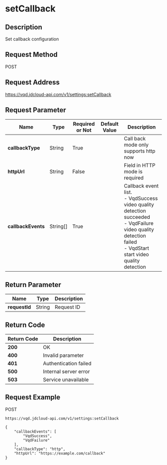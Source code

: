 # setCallback


## Description
Set callback configuration

## Request Method
POST

## Request Address
https://vqd.jdcloud-api.com/v1/settings:setCallback


## Request Parameter
|Name|Type|Required or Not|Default Value|Description|
|---|---|---|---|---|
|**callbackType**|String|True| |Call back mode only supports http now|
|**httpUrl**|String|False| |Field in HTTP mode is required|
|**callbackEvents**|String[]|True| |Callback event list. <br>- VqdSuccess video quality detection succeeded<br>- VqdFailure video quality detection failed<br>- VqdStart start video quality detection<br>|


## Return Parameter
|Name|Type|Description|
|---|---|---|
|**requestId**|String|Request ID|


## Return Code
|Return Code|Description|
|---|---|
|**200**|OK|
|**400**|Invalid parameter|
|**401**|Authentication failed|
|**500**|Internal server error|
|**503**|Service unavailable|

## Request Example
POST
```
https://vqd.jdcloud-api.com/v1/settings:setCallback

```
```
{
    "callbackEvents": [
        "VqdSuccess", 
        "VqdFailure"
    ], 
    "callbackType": "http", 
    "httpUrl": "https://example.com/callback"
}
```

